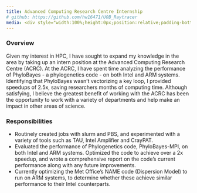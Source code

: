 ```yaml
---
title: Advanced Computing Research Centre Internship
# github: https://github.com/hw16471/UOB_Raytracer
media: <div style="width:100%;height:0px;position:relative;padding-bottom:58.044%;"><iframe src="https://streamable.com/s/rn875/wxuqhg" frameborder="0" width="100%" height="100%" allowfullscreen style="width:100%;height:100%;position:absolute;left:0px;top:0px;overflow:hidden;"></iframe></div><br>
---
```

### Overview
Given my interest in HPC, I have sought to expand my knowledge in the area by taking up an intern position at the Advanced Computing Research Centre (ACRC). At the ACRC, I have spent time analyzing the performance of PhyloBayes - a phylogenetics code - on both Intel and ARM systems. Identifying that PhyloBayes wasn’t vectorizing a key loop, I provided speedups of 2.5x, saving researchers months of computing time. Although satisfying, I believe the greatest benefit of working with the ACRC has been the opportunity to work with a variety of departments and help make an impact in other areas of science.

### Responsibilities
- Routinely created jobs with slurm and PBS, and experimented with a variety of tools such as TAU, Intel Amplifier and CrayPAT.
- Evaluated the performance of Phylogenetics code, PhyloBayes-MPI, on both Intel and ARM systems. Optimized the code to achieve
over a 2x speedup, and wrote a comprehensive report on the code’s current performance along with any future improvements.
- Currently optimizing the Met Office’s NAME code (Dispersion Model) to run on ARM systems, to determine whether these achieve
similar performance to their Intel counterparts.